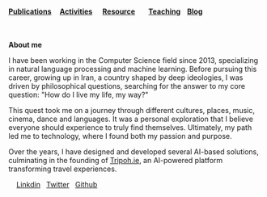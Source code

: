 
####   [Publications](./Publications.html)&nbsp; &nbsp; &nbsp;[Activities](./Activities.html)&nbsp; &nbsp; &nbsp; [Resource](./Resource.html)&nbsp; &nbsp; &nbsp;  &nbsp; [Teaching](./teaching.html)&nbsp;  &nbsp; [Blog](./blog.html)&nbsp; 


&nbsp;
&nbsp;
&nbsp;

 **About me**
 
I have been working in the Computer Science field since 2013, specializing in natural language processing and machine learning. Before pursuing this career, growing up in Iran, a country shaped by deep ideologies, I was driven by philosophical questions, searching for the answer to my core question: "How do I live my life, my way?"

This quest took me on a journey through different cultures, places, music, cinema, dance and languages. It was a personal exploration that I believe everyone should experience to truly find themselves. Ultimately, my path led me to technology, where I found both my passion and purpose.

Over the years, I have designed and developed several AI-based solutions, culminating in the founding of [Tripoh.ie](https://tripoh.ie), an AI-powered platform transforming travel experiences. 
 
&nbsp;
&nbsp;
 [Linkdin](linkedin.com/in/samira-korani-056954143)&nbsp; &nbsp;[Twitter](https://twitter.com/SamiraKorani) &nbsp;&nbsp;[Github](https://github.com/skorani) 
 
 

